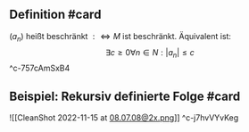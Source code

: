 ## Definition #card 
$\left(a_n\right)$ heißt beschränkt $: \Longleftrightarrow M$ ist beschränkt. Äquivalent ist:
$$
\exists c \geq 0 \forall n \in N :\left|a_n\right| \leq c
$$
^c-757cAmSxB4

## Beispiel: Rekursiv definierte Folge #card 
![[CleanShot 2022-11-15 at 08.07.08@2x.png]]
^c-j7hvVYvKeg